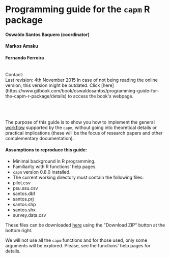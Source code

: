 # Programming guide for the `capm` R package
#### Oswaldo Santos Baquero (coordinator)
#### Markos Amaku
#### Fernando Ferreira
<br>
Contact: <oswaldosant@gmail.com>
<br>
Last revision: 4th November 2015  
In case of not being reading the online version, this version might be outdated.  
Click [here](https://www.gitbook.com/book/oswaldosantos/programming-guide-for-the-capm-r-package/details) to access the book's webpage.
<br><br><br><br>

The purpose of this guide is to show you how to implement the general [workflow](http://oswaldosantos.github.io/capm) supported by the `capm`, without going into theoretical details or practical implications (these will be the focus of research papers and other complementary documentation).  
 
#### Assumptions to reproduce this guide:

* Minimal background in R programming.
* Familiarity with R functions' help pages.
* `capm` version 0.8.0 installed.
* The current working directory must contain the following files: 
 * pilot.csv
 * psu.ssu.csv
 * santos.dbf
 * santos.prj
 * santos.shp
 * santos.shx
 * survey.data.csv

These files can be downloaded [here](https://github.com/oswaldosantos/programming-guide-for-the-capm-r-package) using the "Download ZIP" button at the bottom right.  

We will not use all the `capm` functions and for those used, only some arguments will be explored. Please, see the functions' help pages for details.